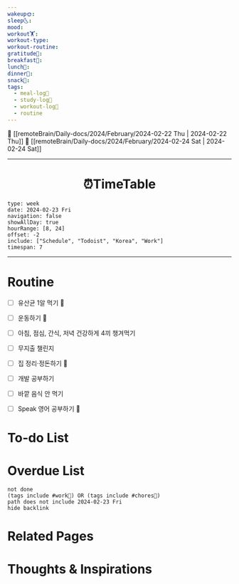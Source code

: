 ```yaml
---
wakeup🌞: 
sleep🌜: 
mood: 
workout🏋️: 
workout-type: 
workout-routine: 
gratitude🙏: 
breakfast🍳: 
lunch🍚: 
dinner🥗: 
snack🍬: 
tags:
  - meal-log📝
  - study-log📓
  - workout-log💪
  - routine
---
```


🔺 [[remoteBrain/Daily-docs/2024/February/2024-02-22 Thu | 2024-02-22 Thu]]
🔻 [[remoteBrain/Daily-docs/2024/February/2024-02-24 Sat | 2024-02-24 Sat]]
___
<h1> <center>⏰TimeTable </center> </h1>

```gEvent
type: week
date: 2024-02-23 Fri
navigation: false
showAllDay: true
hourRange: [8, 24]
offset: -2
include: ["Schedule", "Todoist", "Korea", "Work"]
timespan: 7
```

--- 


# Routine 

- [ ] 유산균 1알 먹기 🔼 
- [ ] 운동하기 🔼
- [ ] 아침, 점심, 간식, 저녁 건강하게 4끼 챙겨먹기
- [ ] 무지출 챌린지 
- [ ] 집 정리·정돈하기 🔼
- [ ] 개발 공부하기
- [ ] 바깥 음식 안 먹기 
- [ ] Speak 영어 공부하기 🔼 


# To-do List


# Overdue List

```tasks
not done
(tags include #work💼) OR (tags include #chores🧺) 
path does not include 2024-02-23 Fri
hide backlink
```

# Related Pages



# Thoughts & Inspirations


